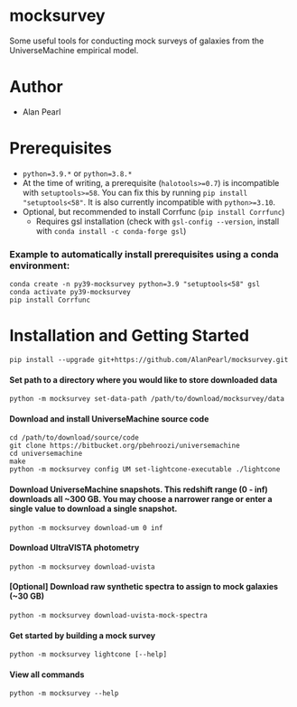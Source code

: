 # mocksurvey

Some useful tools for conducting mock surveys of galaxies from the UniverseMachine empirical model.

# Author
- Alan Pearl

# Prerequisites
<!-- - g++ (check with `g++ --version`, install with `conda install gxx_linux-64`) -->
<!-- - gcc (check with `gcc --version`, install with `conda install gcc_linux-64`) -->
- `python=3.9.*` or `python=3.8.*`
- At the time of writing, a prerequisite (`halotools>=0.7`) is incompatible with `setuptools>=58`. You can fix this by running `pip install "setuptools<58"`. It is also currently incompatible with `python>=3.10`.
- Optional, but recommended to install Corrfunc (`pip install Corrfunc`)
  - Requires gsl installation (check with `gsl-config --version`, install with `conda install -c conda-forge gsl`)
### Example to automatically install prerequisites using a conda environment:
```
conda create -n py39-mocksurvey python=3.9 "setuptools<58" gsl
conda activate py39-mocksurvey
pip install Corrfunc
```

# Installation and Getting Started
```
pip install --upgrade git+https://github.com/AlanPearl/mocksurvey.git
```
<!--
```
cd /path/to/download/source/code
git clone https://github.com/AlanPearl/mocksurvey
pip install ./mocksurvey
```
-->

#### Set path to a directory where you would like to store downloaded data
```
python -m mocksurvey set-data-path /path/to/download/mocksurvey/data
```
#### Download and install UniverseMachine source code
```
cd /path/to/download/source/code
git clone https://bitbucket.org/pbehroozi/universemachine
cd universemachine
make
python -m mocksurvey config UM set-lightcone-executable ./lightcone
```
#### Download UniverseMachine snapshots. This redshift range (0 - inf) downloads all ~300 GB. You may choose a narrower range or enter a single value to download a single snapshot.
```
python -m mocksurvey download-um 0 inf
```
#### Download UltraVISTA photometry
```
python -m mocksurvey download-uvista
```
#### [Optional] Download raw synthetic spectra to assign to mock galaxies (~30 GB)
```
python -m mocksurvey download-uvista-mock-spectra
```
#### Get started by building a mock survey
```
python -m mocksurvey lightcone [--help]
```
#### View all commands
```
python -m mocksurvey --help
```

<!-- Deprecated -->
<!-- 
#### If you would like to run halotools models, using the SMDPL simulation
```
cd /path/to/download/source/code
bash mocksurvey/get_smdpl
```
-->
